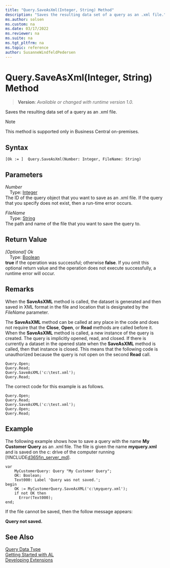 ```yaml
---
title: "Query.SaveAsXml(Integer, String) Method"
description: "Saves the resulting data set of a query as an .xml file."
ms.author: solsen
ms.custom: na
ms.date: 03/17/2022
ms.reviewer: na
ms.suite: na
ms.tgt_pltfrm: na
ms.topic: reference
author: SusanneWindfeldPedersen
---
```

[//]: # (START>DO_NOT_EDIT)
[//]: # (IMPORTANT:Do not edit any of the content between here and the END>DO_NOT_EDIT.)
[//]: # (Any modifications should be made in the .xml files in the ModernDev repo.)
# Query.SaveAsXml(Integer, String) Method
> **Version**: _Available or changed with runtime version 1.0._

Saves the resulting data set of a query as an .xml file.

> [!NOTE]
> This method is supported only in Business Central on-premises.

## Syntax
```AL
[Ok := ]  Query.SaveAsXml(Number: Integer, FileName: String)
```
## Parameters
*Number*  
&emsp;Type: [Integer](../integer/integer-data-type.md)  
The ID of the query object that you want to save as an .xml file. If the query that you specify does not exist, then a run-time error occurs.
        

*FileName*  
&emsp;Type: [String](../text/text-data-type.md)  
The path and name of the file that you want to save the query to.  


## Return Value
*[Optional] Ok*  
&emsp;Type: [Boolean](../boolean/boolean-data-type.md)  
**true** if the operation was successful; otherwise **false**.   If you omit this optional return value and the operation does not execute successfully, a runtime error will occur.  


[//]: # (IMPORTANT: END>DO_NOT_EDIT)

## Remarks  
 When the **SaveAsXML** method is called, the dataset is generated and then saved in XML format in the file and location that is designated by the *FileName* parameter.  

 The **SaveAsXML** method can be called at any place in the code and does not require that the **Close**, **Open**, or **Read** methods are called before it. When the **SaveAsXML** method is called, a new instance of the query is created. The query is implicitly opened, read, and closed. If there is currently a dataset in the opened state when the **SaveAsXML** method is called, then that instance is closed. This means that the following code is unauthorized because the query is not open on the second **Read** call.  

```al
Query.Open;  
Query.Read;  
Query.SaveAsXML('c:\test.xml');  
Query.Read;   
```  

 The correct code for this example is as follows.  

```al
Query.Open;  
Query.Read;  
Query.SaveAsXML('c:\test.xml');  
Query.Open;  
Query.Read;   
```  

## Example  
 The following example shows how to save a query with the name **My Customer Query** as an .xml file. The file is given the name **myquery.xml** and is saved on the c: drive of the computer running [!INCLUDE[d365fin_server_md](../../includes/d365fin_server_md.md)].  

```al
var
    MyCustomerQuery: Query "My Customer Query";
    OK: Boolean;
    Text000: Label 'Query was not saved.';
begin
    OK := MyCustomerQuery.SaveAsXML('c:\myquery.xml');  
    if not OK then  
      Error(Text000);  
end;
```  

 If the file cannot be saved, then the follow message appears:  

 **Query not saved.**

## See Also
[Query Data Type](query-data-type.md)  
[Getting Started with AL](../../devenv-get-started.md)  
[Developing Extensions](../../devenv-dev-overview.md)